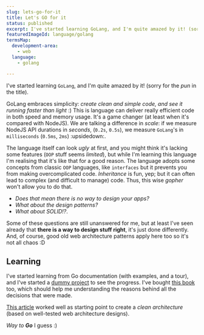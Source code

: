 ```yaml
---
slug: lets-go-for-it
title: Let's GO for it
status: published
excerpt: I've started learning GoLang, and I'm quite amazed by it! (sorry for the pun in the title).
featuredImageId: language/golang
termsMap:
  development-area:
    - web
  language:
    - golang

---
```


I've started learning `GoLang`, and I'm quite amazed by it! (sorry for the _pun_ in the title).

GoLang embraces simplicity: _create clean and simple code, and see it running faster than light_ :)
This is language can deliver really efficient code in both speed and memory usage. It's a game changer (at least when it's compared with NodeJS). We are talking a difference in _scale_: if we measure NodeJS API durations in _seconds_, (`0.2s`, `0.5s`), we measure `GoLang`'s in `milliseconds` (`0.5ms`, `2ms`) :upsidedown:.

The language itself can look _ugly_ at first, and you might think it's lacking some features (`OOP` stuff seems _limited_), but while I'm learning this language I'm realising that it's like that for a good reason. The language adopts some concepts from classic `OOP` languages, like `interfaces` but it prevents you from making overcomplicated code. _Inheritance_ is fun, yep; but it can often lead to complex (and difficult to manage) code. Thus, this wise _gopher_ won't allow you to do that.

* _Does that mean there is no way to design your apps?_
* _What about the design patterns?_
* _What about SOLID!?_.

Some of these questions are still unanswered for me, but at least I've seen already that **there is a way to design stuff right**, it's just done differently. And, of course, good old web architecture patterns apply here too so it's not all chaos :D

## Learning

I've started learning from Go documentation (with examples, and a tour), and I've started a [dummy project](https://github.com/codeserk/training-go) to see the progress. I've bought [this book](https://www.gopl.io/) too, which should help me understanding the reasons behind all the decisions that were made.

[This article](https://eminetto.medium.com/clean-architecture-using-golang-b63587aa5e3f) worked well as starting point to create a _clean architecture_ (based on well-tested web architecture designs).

_Way to **Go**_ I guess :)